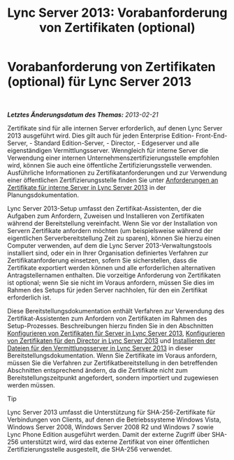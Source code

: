 ﻿---
title: 'Lync Server 2013: Vorabanforderung von Zertifikaten (optional)'
TOCTitle: Vorabanforderung von Zertifikaten (optional)
ms:assetid: 9d6d7de6-ff2a-46da-b1b7-a354c8e383e4
ms:mtpsurl: https://technet.microsoft.com/de-de/library/Gg412733(v=OCS.15)
ms:contentKeyID: 49294901
ms.date: 05/19/2016
mtps_version: v=OCS.15
ms.translationtype: HT
---

# Vorabanforderung von Zertifikaten (optional) für Lync Server 2013

 

_**Letztes Änderungsdatum des Themas:** 2013-02-21_

Zertifikate sind für alle internen Server erforderlich, auf denen Lync Server 2013 ausgeführt wird. Dies gilt auch für jeden Enterprise Edition- Front-End-Server, - Standard Edition-Server, - Director, - Edgeserver und alle eigenständigen Vermittlungsserver. Wenngleich für interne Server die Verwendung einer internen Unternehmenszertifizierungsstelle empfohlen wird, können Sie auch eine öffentliche Zertifizierungsstelle verwenden. Ausführliche Informationen zu Zertifikatanforderungen und zur Verwendung einer öffentlichen Zertifizierungsstelle finden Sie unter [Anforderungen an Zertifikate für interne Server in Lync Server 2013](lync-server-2013-certificate-requirements-for-internal-servers.md) in der Planungsdokumentation.

Lync Server 2013-Setup umfasst den Zertifikat-Assistenten, der die Aufgaben zum Anfordern, Zuweisen und Installieren von Zertifikaten während der Bereitstellung vereinfacht. Wenn Sie vor der Installation von Servern Zertifikate anfordern möchten (um beispielsweise während der eigentlichen Serverbereitstellung Zeit zu sparen), können Sie hierzu einen Computer verwenden, auf dem die Lync Server 2013-Verwaltungstools installiert sind, oder ein in Ihrer Organisation definiertes Verfahren zur Zertifikatanforderung einsetzen, sofern Sie sicherstellen, dass die Zertifikate exportiert werden können und alle erforderlichen alternativen Antragstellernamen enthalten. Die vorzeitige Anforderung von Zertifikaten ist optional; wenn Sie sie nicht im Voraus anfordern, müssen Sie dies im Rahmen des Setups für jeden Server nachholen, für den ein Zertifikat erforderlich ist.

Diese Bereitstellungsdokumentation enthält Verfahren zur Verwendung des Zertifikat-Assistenten zum Anfordern von Zertifikaten im Rahmen des Setup-Prozesses. Beschreibungen hierzu finden Sie in den Abschnitten [Konfigurieren von Zertifikaten für Server in Lync Server 2013](lync-server-2013-configure-certificates-for-servers.md), [Konfigurieren von Zertifikaten für den Director in Lync Server 2013](lync-server-2013-configure-certificates-for-the-director.md) und [Installieren der Dateien für den Vermittlungsserver in Lync Server 2013](lync-server-2013-install-the-files-for-mediation-server.md) in dieser Bereitstellungsdokumentation. Wenn Sie Zertifikate im Voraus anfordern, müssen Sie die Verfahren zur Zertifikatbereitstellung in den betreffenden Abschnitten entsprechend ändern, da die Zertifikate nicht zum Bereitstellungszeitpunkt angefordert, sondern importiert und zugewiesen werden müssen.


> [!TIP]
> Lync Server 2013 umfasst die Unterstützung für SHA-256-Zertifikate für Verbindungen von Clients, auf denen die Betriebssysteme Windows Vista, Windows Server&nbsp;2008, Windows Server&nbsp;2008&nbsp;R2 und Windows 7 sowie Lync Phone Edition ausgeführt werden. Damit der externe Zugriff über SHA-256 unterstützt wird, wird das externe Zertifikat von einer öffentlichen Zertifizierungsstelle ausgestellt, die SHA-256 verwendet.


